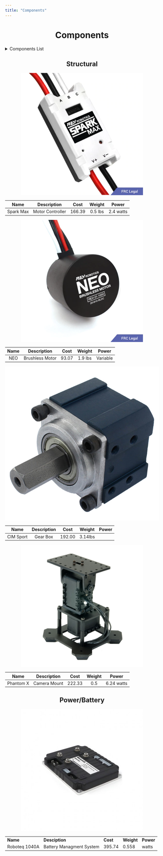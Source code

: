 ```yaml
---
title: "Components"
---
```


<div align="center"><H1>Components</H1></div>

<details>
  <summary>Components List</summary>
  <ul>
    <li> Structural</li>
    <ul>
 <li><a href="https://mesmerizing-engineers.github.io/MESMerizing-Engineers/docs/components#MC">Motor Controller</a></li>
 <li><a href="https://mesmerizing-engineers.github.io/MESMerizing-Engineers/docs/components#Brushless-Motor">Brushless Motor Controller</a></li>
 <li><a href="https://mesmerizing-engineers.github.io/MESMerizing-Engineers/docs/components#Gearbox">Gearbox</a></li>
 <li><a href="https://mesmerizing-engineers.github.io/MESMerizing-Engineers/docs/components#Camera-Mount">Camera Mount</a></li>
    </ul>
    <li> Power </li>
    <ul>
    <!-- Put Power Components Here -->
 <li><a href="https://mesmerizing-engineers.github.io/MESMerizing-Engineers/docs/components#bms">Battery Managment System</a></li>
    </ul>
    <li> Control </li>
    <ul>
    <!-- Put Control Components Here -->
    </ul>
    <li> Sensors </li>
    <ul>
      <!-- Put Sensor Components Here -->
    </ul>
  </ul>
</details>

<div align="center"><H2><b>Structural</b></H2></div>
  


<div id="MC"></div>
<p align="center">
  <img src="photos/SparkMax.png" width= "400" height ="400"/>
</p>

|   Name  |  Description   | Cost | Weight|  Power  |
|:-------:|:--------------:|:----:|:-----:|:-------:|
|Spark Max|Motor Controller|166.39|0.5 lbs|2.4 watts|

<div id="Brushless-Motor"></div>
<p align="center">
  <img src="photos/NEO.png" width= "400" height ="400"/>
</p>

|   Name  |  Description   | Cost | Weight|  Power  |
|:-------:|:--------------:|:----:|:-----:|:-------:|
|   NEO   |Brushless Motor |93.07 |1.9 lbs|Variable |

<div id="Gearbox"></div>
<p align="center">
  <img src="photos/gearbox.png" />
</p>


|   Name  |  Description   | Cost  | Weight|  Power  |
|:-------:|:--------------:|:-----:|:-----:|:-------:|
|CIM Sport|    Gear Box    |192.00 |3.14lbs|         |

<div id= "Camera-Mount"></div>
<p align="center">
  <img src="photos/turret.jpg" width= "400" height ="400"/>
</p>

|   Name  |  Description   | Cost  | Weight|  Power  |
|:-------:|:--------------:|:-----:|:-----:|:--------:|
|Phantom X|  Camera Mount  |222.33 |  0.5  |6.24 watts|

<div align ="center"><H2><b>Power/Battery</b></H2></div>

<div id= "bms"></div>
<p align="center">
  <img src="photos/bms.jpg"width= "400" height ="400" />
</p>
<div align= "center">
<TABLE>
   <TR>
    <TD><b>Name</b></TD>
     <TD><b>Desciption</b></TD>
     <TD><b>Cost</b></TD> 
     <TD><b>Weight</b></TD>
     <TD><b>Power</b></TD>
  </TR>
  <TR>
    <TD>Roboteq 1040A</TD>
    <TD>Battery Managment System</TD>
    <TD>395.74</TD> 
    <TD>0.558</TD>
    <TD>watts</TD>
  </TR>
  </TABLE>
  </div>
  <!--
|   Name  |  Description   | Cost  | Weight|  Power  |
|:-------:|:--------------:|:-----:|:-----:|:--------:|
|Roboteq 1040A|  Battery Managment System  |395.74 |  0.558  |watts|
-->

